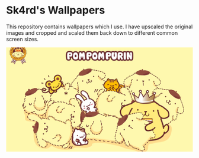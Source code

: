 

# Sk4rd's Wallpapers

This repository contains wallpapers which I use. I have upscaled the
original images and cropped and scaled them back down to different
common screen sizes.

![img](1920x1080/1920x1080_purin-group-hug.png)

